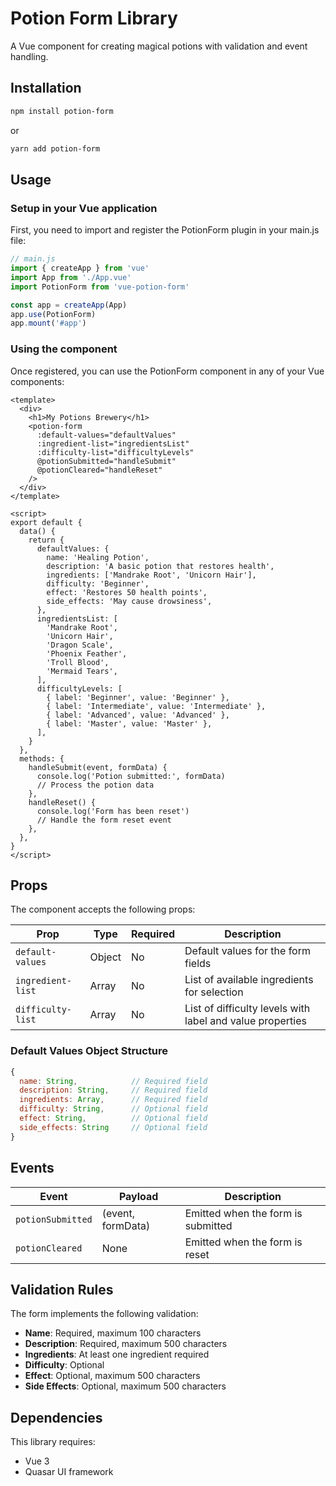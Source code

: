 # Potion Form Library

A Vue component for creating magical potions with validation and event handling.

## Installation

```bash
npm install potion-form
```

or

```bash
yarn add potion-form
```

## Usage

### Setup in your Vue application

First, you need to import and register the PotionForm plugin in your main.js file:

```javascript
// main.js
import { createApp } from 'vue'
import App from './App.vue'
import PotionForm from 'vue-potion-form'

const app = createApp(App)
app.use(PotionForm)
app.mount('#app')
```

### Using the component

Once registered, you can use the PotionForm component in any of your Vue components:

```vue
<template>
  <div>
    <h1>My Potions Brewery</h1>
    <potion-form
      :default-values="defaultValues"
      :ingredient-list="ingredientsList"
      :difficulty-list="difficultyLevels"
      @potionSubmitted="handleSubmit"
      @potionCleared="handleReset"
    />
  </div>
</template>

<script>
export default {
  data() {
    return {
      defaultValues: {
        name: 'Healing Potion',
        description: 'A basic potion that restores health',
        ingredients: ['Mandrake Root', 'Unicorn Hair'],
        difficulty: 'Beginner',
        effect: 'Restores 50 health points',
        side_effects: 'May cause drowsiness',
      },
      ingredientsList: [
        'Mandrake Root',
        'Unicorn Hair',
        'Dragon Scale',
        'Phoenix Feather',
        'Troll Blood',
        'Mermaid Tears',
      ],
      difficultyLevels: [
        { label: 'Beginner', value: 'Beginner' },
        { label: 'Intermediate', value: 'Intermediate' },
        { label: 'Advanced', value: 'Advanced' },
        { label: 'Master', value: 'Master' },
      ],
    }
  },
  methods: {
    handleSubmit(event, formData) {
      console.log('Potion submitted:', formData)
      // Process the potion data
    },
    handleReset() {
      console.log('Form has been reset')
      // Handle the form reset event
    },
  },
}
</script>
```

## Props

The component accepts the following props:

| Prop              | Type   | Required | Description                                               |
| ----------------- | ------ | -------- | --------------------------------------------------------- |
| `default-values`  | Object | No       | Default values for the form fields                        |
| `ingredient-list` | Array  | No       | List of available ingredients for selection               |
| `difficulty-list` | Array  | No       | List of difficulty levels with label and value properties |

### Default Values Object Structure

```javascript
{
  name: String,            // Required field
  description: String,     // Required field
  ingredients: Array,      // Required field
  difficulty: String,      // Optional field
  effect: String,          // Optional field
  side_effects: String     // Optional field
}
```

## Events

| Event             | Payload           | Description                        |
| ----------------- | ----------------- | ---------------------------------- |
| `potionSubmitted` | (event, formData) | Emitted when the form is submitted |
| `potionCleared`   | None              | Emitted when the form is reset     |

## Validation Rules

The form implements the following validation:

- **Name**: Required, maximum 100 characters
- **Description**: Required, maximum 500 characters
- **Ingredients**: At least one ingredient required
- **Difficulty**: Optional
- **Effect**: Optional, maximum 500 characters
- **Side Effects**: Optional, maximum 500 characters

## Dependencies

This library requires:

- Vue 3
- Quasar UI framework
